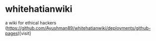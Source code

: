 # whitehatianwiki
a wiki for ethical hackers
(https://github.com/Ayushman89/whitehatianwiki/deployments/github-pages)[visit] 
